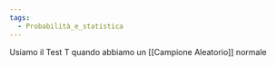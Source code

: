 ```yaml
---
tags:
  - Probabilità_e_statistica
---
```

Usiamo il Test T quando abbiamo un [[Campione Aleatorio]] normale 